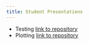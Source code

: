 ```yaml
---
title: Student Presentations
---
```


 - Testing [link to repository](https://github.com/kirstenlandsiedel/Example)
 - Plotting [link to repository](https://github.com/alissagordon/stat244plottingpresentation)
